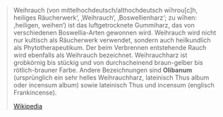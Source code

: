 > Weihrauch (von mittelhochdeutsch/althochdeutsch wīhrou[c]h, heiliges Räucherwerk‘, ‚Weihrauch‘, ‚Boswellienharz‘; zu wīhen: ,heiligen, weihen‘) ist das luftgetrocknete Gummiharz, das von verschiedenen Boswellia-Arten gewonnen wird. Weihrauch wird nicht nur kultisch als Räucherwerk verwendet, sondern auch heilkundlich als Phytotherapeutikum. Der beim Verbrennen entstehende Rauch wird ebenfalls als Weihrauch bezeichnet. Weihrauchharz ist grobkörnig bis stückig und von durchscheinend braun-gelber bis rötlich-brauner Farbe. Andere Bezeichnungen sind **Olibanum** (ursprünglich ein sehr helles Weihrauchharz, lateinisch Thus album oder incensum album) sowie lateinisch Thus und incensum (englisch Frankincense).
>
> [Wikipedia](https://de.wikipedia.org/wiki/Weihrauch)